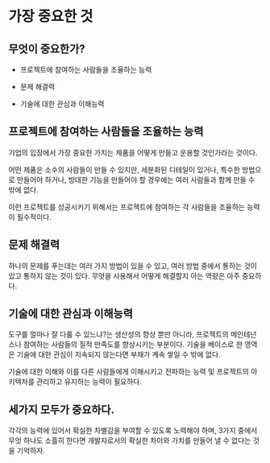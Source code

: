 # 가장 중요한 것

## 무엇이 중요한가?

- 프로젝트에 참여하는 사람들을 조율하는 능력

- 문제 해결력

- 기술에 대한 관심과 이해능력

## 프로젝트에 참여하는 사람들을 조율하는 능력

기업의 입장에서 가장 중요한 가치는 제품을 어떻게 만들고 운용할 것인가라는 것이다.

어떤 제품은 소수의 사람들이 만들 수 있지만, 세분화된 디테일이 있거나, 특수한 방법으로 만들어야 하거나, 방대한 기능을 만들어야 할 경우에는 여러 사람들과 함께 만들 수 밖에 없다.

이런 프로젝트를 성공시키기 위해서는 프로젝트에 참여하는 각 사람들을 조율하는 능력이 필수적이다.

## 문제 해결력

하나의 문제를 푸는데는 여러 가지 방법이 있을 수 있고, 여러 방법 중에서 통하는 것이 있고 통하지 않는 것이 있다. 무엇을 사용해서 어떻게 해결할지 아는 역량은 아주 중요하다.

## 기술에 대한 관심과 이해능력

도구를 얼마나 잘 다룰 수 있느냐?는 생산성의 향상 뿐만 아니라, 프로젝트의 메인테넌스나 참여하는 사람들의 질적 만족도를 향상시키는 부분이다. 기술을 베이스로 한 영역은 기술에 대한 관심이 지속되지 않는다면 부채가 계속 쌓일 수 밖에 없다.

기술에 대한 이해와 이를 다른 사람들에게 이해시키고 전파하는 능력 및 프로젝트의 아키텍처를 관리하고 유지하는 능력이 필요하다.

## 세가지 모두가 중요하다.

각각의 능력에 있어서 확실한 차별감을 부여할 수 있도록 노력해야 하며, 3가지 중에서 무엇 하나도 소흘히 한다면 개발자로서의 확실한 차이와 가치를 만들어 낼 수 없다는 것을 기억하자.

